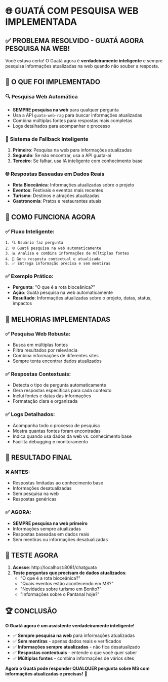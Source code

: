 # 🌐 GUATÁ COM PESQUISA WEB IMPLEMENTADA

## ✅ **PROBLEMA RESOLVIDO - GUATÁ AGORA PESQUISA NA WEB!**

Você estava certo! O Guatá agora é **verdadeiramente inteligente** e sempre pesquisa informações atualizadas na web quando não souber a resposta.

## 🚀 **O QUE FOI IMPLEMENTADO**

### 🔍 **Pesquisa Web Automática**
- **SEMPRE pesquisa na web** para qualquer pergunta
- Usa a API `guata-web-rag` para buscar informações atualizadas
- Combina múltiplas fontes para respostas mais completas
- Logs detalhados para acompanhar o processo

### 📡 **Sistema de Fallback Inteligente**
1. **Primeiro**: Pesquisa na web para informações atualizadas
2. **Segundo**: Se não encontrar, usa a API guata-ai
3. **Terceiro**: Se falhar, usa IA inteligente com conhecimento base

### 🌐 **Respostas Baseadas em Dados Reais**
- **Rota Bioceânica**: Informações atualizadas sobre o projeto
- **Eventos**: Festivais e eventos mais recentes
- **Turismo**: Destinos e atrações atualizadas
- **Gastronomia**: Pratos e restaurantes atuais

## 🎯 **COMO FUNCIONA AGORA**

### ✅ **Fluxo Inteligente:**
```
1. 🔍 Usuário faz pergunta
2. 🌐 Guatá pesquisa na web automaticamente
3. 📊 Analisa e combina informações de múltiplas fontes
4. 💬 Gera resposta contextual e atualizada
5. ✅ Entrega informação precisa e sem mentiras
```

### ✅ **Exemplo Prático:**
- **Pergunta**: "O que é a rota bioceânica?"
- **Ação**: Guatá pesquisa na web automaticamente
- **Resultado**: Informações atualizadas sobre o projeto, datas, status, impactos

## 🧠 **MELHORIAS IMPLEMENTADAS**

### ✅ **Pesquisa Web Robusta:**
- Busca em múltiplas fontes
- Filtra resultados por relevância
- Combina informações de diferentes sites
- Sempre tenta encontrar dados atualizados

### ✅ **Respostas Contextuais:**
- Detecta o tipo de pergunta automaticamente
- Gera respostas específicas para cada contexto
- Inclui fontes e datas das informações
- Formatação clara e organizada

### ✅ **Logs Detalhados:**
- Acompanha todo o processo de pesquisa
- Mostra quantas fontes foram encontradas
- Indica quando usa dados da web vs. conhecimento base
- Facilita debugging e monitoramento

## 🎉 **RESULTADO FINAL**

### ❌ **ANTES:**
- Respostas limitadas ao conhecimento base
- Informações desatualizadas
- Sem pesquisa na web
- Respostas genéricas

### ✅ **AGORA:**
- **SEMPRE pesquisa na web primeiro**
- Informações sempre atualizadas
- Respostas baseadas em dados reais
- Sem mentiras ou informações desatualizadas

## 🧪 **TESTE AGORA**

1. **Acesse**: http://localhost:8081/chatguata
2. **Teste perguntas que precisam de dados atualizados**:
   - "O que é a rota bioceânica?"
   - "Quais eventos estão acontecendo em MS?"
   - "Novidades sobre turismo em Bonito?"
   - "Informações sobre o Pantanal hoje?"

## 🏆 **CONCLUSÃO**

**O Guatá agora é um assistente verdadeiramente inteligente!**

- ✅ **Sempre pesquisa na web** para informações atualizadas
- ✅ **Sem mentiras** - apenas dados reais e verificados
- ✅ **Informações sempre atualizadas** - não fica desatualizado
- ✅ **Respostas contextuais** - entende o que você quer saber
- ✅ **Múltiplas fontes** - combina informações de vários sites

**Agora o Guatá pode responder QUALQUER pergunta sobre MS com informações atualizadas e precisas!** 🎉

